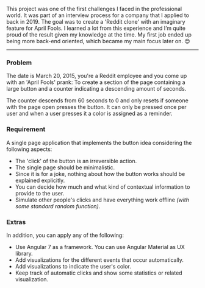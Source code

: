 This project was one of the first challenges I faced in the professional world. It was part of an interview process for a company that I applied to back in 2019. The goal was to create a 'Reddit clone' with an imaginary feature for April Fools. I learned a lot from this experience and I’m quite proud of the result given my knowledge at the time. 
My first job ended up being more back-end oriented, which became my main focus later on. 😊

---
### Problem
The date is March 20, 2015, you're a Reddit employee and you come up with an 'April Fools' prank: To create a section of the page containing a large button and a counter indicating a descending amount of seconds.

The counter descends from 60 seconds to 0 and only resets if someone with the page open presses the button. It can only be pressed once per user and when a user presses it a color is assigned as a reminder.

### Requirement
A single page application that implements the button idea considering the following aspects:
- The 'click' of the button is an irreversible action.
- The single page should be minimalistic.
- Since it is for a joke, nothing about how the button works should be explained explicitly.
- You can decide how much and what kind of contextual information to provide to the user.
- Simulate other people's clicks and have everything work offline _(with some standard random function)_.

### Extras
In addition, you can apply any of the following:

- Use Angular 7 as a framework. You can use Angular Material as UX library.
- Add visualizations for the different events that occur automatically.
- Add visualizations to indicate the user's color.
- Keep track of automatic clicks and show some statistics or related visualization.
